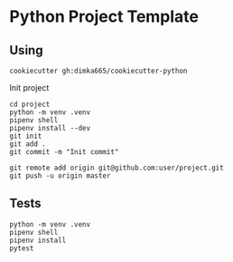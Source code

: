 Python Project Template
=======================

Using
-----
```commandline
cookiecutter gh:dimka665/cookiecutter-python
```
Init project
```commandline
cd project
python -m venv .venv
pipenv shell
pipenv install --dev
git init
git add .
git commit -m "Init commit"

git remote add origin git@github.com:user/project.git
git push -u origin master
```

Tests
-----

```commandline
python -m venv .venv
pipenv shell
pipenv install
pytest
```
